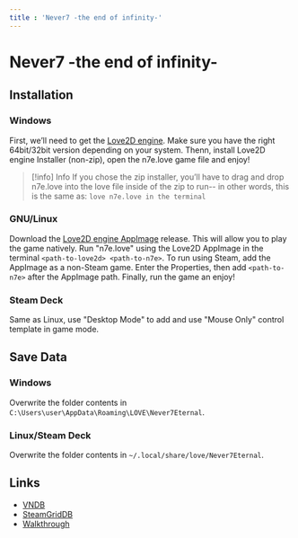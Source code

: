 ```yaml
---
title : 'Never7 -the end of infinity-'
---
```


# Never7 -the end of infinity-
## Installation

### Windows

First, we’ll need to get the [Love2D engine](https://www.love2d.org/). Make sure you have the right 64bit/32bit version depending on your system.
Thenn, install Love2D engine Installer (non-zip), open the n7e.love game file and enjoy!

> [!info] Info
> If you chose the zip installer, you’ll have to drag and drop n7e.love into the love file inside of the zip to run-- in other words, this is the same as: `love n7e.love in the terminal`

### GNU/Linux

Download the [Love2D engine AppImage](https://www.love2d.org/) release. This will allow you to play the game natively. Run "n7e.love" using the Love2D AppImage in the terminal `<path-to-love2d> <path-to-n7e>`.
To run using Steam, add the AppImage as a non-Steam game. Enter the Properties, then add `<path-to-n7e>` after the AppImage path. Finally, run the game an enjoy!

### Steam Deck

Same as Linux, use "Desktop Mode" to add and use "Mouse Only" control template in game mode.

## Save Data

### Windows

Overwrite the folder contents in `C:\Users\user\AppData\Roaming\LOVE\Never7Eternal`.

### Linux/Steam Deck

Overwrite the folder contents in `~/.local/share/love/Never7Eternal`.

## Links

* [VNDB](https://vndb.org/v248)
* [SteamGridDB](https://www.steamgriddb.com/game/34700)
* [Walkthrough](https://forums.fuwanovel.net/topic/731-never-7/)